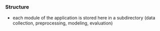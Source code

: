 ### Structure
- each module of the application is stored here in a subdirectory (data collection, preprocessing, modeling, evaluation)